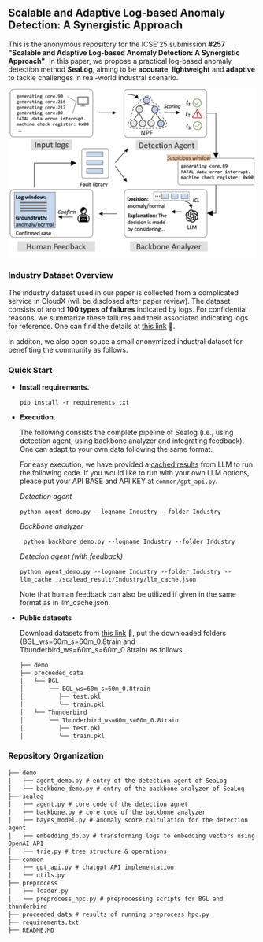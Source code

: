 ## Scalable and Adaptive Log-based Anomaly Detection: A Synergistic Approach

This is the anonymous repository for the ICSE'25  submission **#257 "Scalable and Adaptive Log-based Anomaly Detection: A Synergistic Approach"**. In this paper, we propose a practical log-based anomaly detection method **SeaLog**, aiming to be **accurate**, **lightweight** and **adaptive** to tackle challenges in real-world industral scenario.

![Overall Framework of SeaLog](./docs/overall_framework.png)

### Industry Dataset Overview 

The industry dataset used in our paper is collected from a complicated service in CloudX (will be disclosed after paper review). The dataset consists of arond **100 types of failures** indicated by logs. For confidential reasons, we summarize these failures and their associated indicating logs for reference. One can find the details at [this link](/docs/industrial_dataset_overview.xlsx) 🔗.

In additon, we also open souce a small anonymized industral dataset for benefiting the community as follows. 

### Quick Start

- **Install requirements.**

  ```
  pip install -r requirements.txt
  ```
  
- **Execution.** 

  The following consists the complete pipeline of Sealog (i.e., using detection agent, using backbone analyzer and integrating feedback). One can adapt to your own data following the same format.

  For easy execution, we have provided a [cached results](/demo/scalead_result/Industry/llm_cache.json) from LLM to run the following code. If you would like to run with your own LLM options, please put your API BASE and API KEY at `common/gpt_api.py`.

  *Detection agent*

  ```
  python agent_demo.py --logname Industry --folder Industry
  ```

  *Backbone analyzer*

  ```
   python backbone_demo.py --logname Industry --folder Industry
  ```

  *Detecion agent (with feedback)*

  ```
  python agent_demo.py --logname Industry --folder Industry --llm_cache ./scalead_result/Industry/llm_cache.json
  ```

  Note that human feedback can also be utilized if given in the same format as in llm_cache.json. 

- **Public datasets**

  Download datasets from [this link](https://zenodo.org/records/10867025) 🔗, put the downloaded folders (BGL_ws=60m_s=60m_0.8train and Thunderbird_ws=60m_s=60m_0.8train) as follows.

  ```
  ├── demo
  ├── proceeded_data
  │   └── BGL
  │       └── BGL_ws=60m_s=60m_0.8train
  │          ├── test.pkl
  │          └── train.pkl
  │   └── Thunderbird
  │       └── Thunderbird_ws=60m_s=60m_0.8train
  │          ├── test.pkl
  │          └── train.pkl
  ```

### Repository Organization 

```
├── demo
│   ├── agent_demo.py # entry of the detection agent of SeaLog
│   └── backbone_demo.py # entry of the backbone analyzer of SeaLog
├── sealog
│   ├── agent.py # core code of the detection agnet
│   ├── backbone.py # core code of the backbone analyzer
│   ├── bayes_model.py # anomaly score calculation for the detection agent
│   ├── embedding_db.py # transforming logs to embedding vectors using OpenAI API
│   └── trie.py # tree structure & operations
├── common
│   ├── gpt_api.py # chatgpt API implementation
│   └── utils.py 
├── preprocess
│   ├── loader.py
│   └── preprocess_hpc.py # preprocessing scripts for BGL and thunderbird
├── proceeded_data # results of running preprocess_hpc.py 
├── requirements.txt
├── README.MD
```